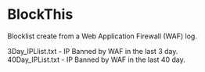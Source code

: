 # BlockThis
  
  
Blocklist create from a Web Application Firewall (WAF) log.
  
  
3Day_IPLlist.txt - IP Banned by WAF in the last 3 day.  
40Day_IPList.txt - IP Banned by WAF in the last 40 day.  

